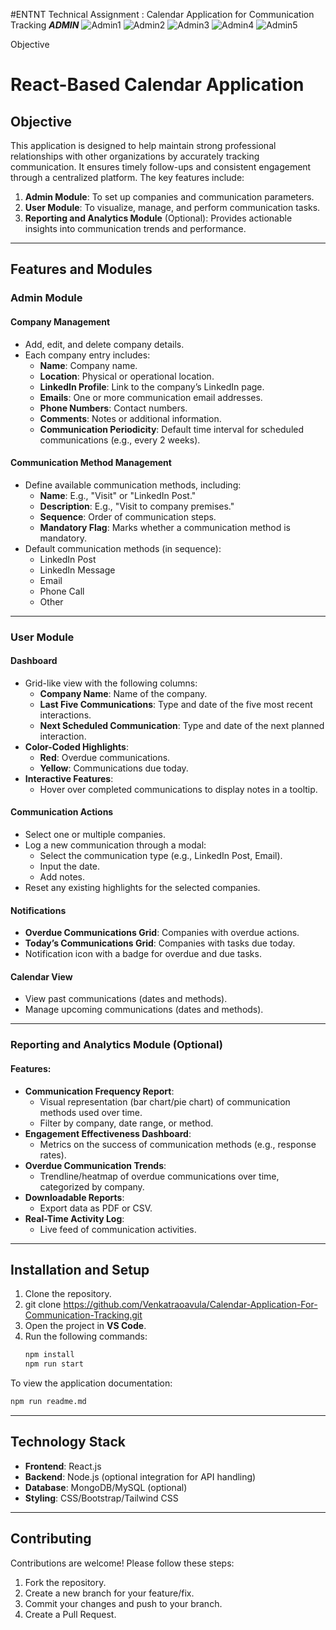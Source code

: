 #ENTNT Technical Assignment : Calendar Application for Communication Tracking 
***ADMIN*** 
![Admin1](https://github.com/Gokari/Calendar-Application-For-Communication-Tracking/blob/master/Screenshots/Admin1.png?raw=true)
![Admin2](https://github.com/Gokari/Calendar-Application-For-Communication-Tracking/blob/master/Screenshots/Admin2.png?raw=true)
![Admin3](https://github.com/Gokari/Calendar-Application-For-Communication-Tracking/blob/master/Screenshots/Admin3.png?raw=true)
![Admin4](https://github.com/Gokari/Calendar-Application-For-Communication-Tracking/blob/master/Screenshots/Admin4.png?raw=true)
![Admin5](https://github.com/Gokari/Calendar-Application-For-Communication-Tracking/blob/master/Screenshots/Admin5.png?raw=true)



Objective

 # React-Based Calendar Application

## Objective

This application is designed to help maintain strong professional relationships with other organizations by accurately tracking communication. It ensures timely follow-ups and consistent engagement through a centralized platform. The key features include:

1. **Admin Module**: To set up companies and communication parameters.
2. **User Module**: To visualize, manage, and perform communication tasks.
3. **Reporting and Analytics Module** (Optional): Provides actionable insights into communication trends and performance.

---

## Features and Modules

### Admin Module

#### Company Management
- Add, edit, and delete company details.
- Each company entry includes:
  - **Name**: Company name.
  - **Location**: Physical or operational location.
  - **LinkedIn Profile**: Link to the company’s LinkedIn page.
  - **Emails**: One or more communication email addresses.
  - **Phone Numbers**: Contact numbers.
  - **Comments**: Notes or additional information.
  - **Communication Periodicity**: Default time interval for scheduled communications (e.g., every 2 weeks).

#### Communication Method Management
- Define available communication methods, including:
  - **Name**: E.g., "Visit" or "LinkedIn Post."
  - **Description**: E.g., "Visit to company premises."
  - **Sequence**: Order of communication steps.
  - **Mandatory Flag**: Marks whether a communication method is mandatory.
- Default communication methods (in sequence):
  - LinkedIn Post
  - LinkedIn Message
  - Email
  - Phone Call
  - Other

---

### User Module

#### Dashboard
- Grid-like view with the following columns:
  - **Company Name**: Name of the company.
  - **Last Five Communications**: Type and date of the five most recent interactions.
  - **Next Scheduled Communication**: Type and date of the next planned interaction.
- **Color-Coded Highlights**:
  - **Red**: Overdue communications.
  - **Yellow**: Communications due today.
- **Interactive Features**:
  - Hover over completed communications to display notes in a tooltip.

#### Communication Actions
- Select one or multiple companies.
- Log a new communication through a modal:
  - Select the communication type (e.g., LinkedIn Post, Email).
  - Input the date.
  - Add notes.
- Reset any existing highlights for the selected companies.

#### Notifications
- **Overdue Communications Grid**: Companies with overdue actions.
- **Today’s Communications Grid**: Companies with tasks due today.
- Notification icon with a badge for overdue and due tasks.

#### Calendar View
- View past communications (dates and methods).
- Manage upcoming communications (dates and methods).

---

### Reporting and Analytics Module (Optional)

#### Features:
- **Communication Frequency Report**:
  - Visual representation (bar chart/pie chart) of communication methods used over time.
  - Filter by company, date range, or method.
- **Engagement Effectiveness Dashboard**:
  - Metrics on the success of communication methods (e.g., response rates).
- **Overdue Communication Trends**:
  - Trendline/heatmap of overdue communications over time, categorized by company.
- **Downloadable Reports**:
  - Export data as PDF or CSV.
- **Real-Time Activity Log**:
  - Live feed of communication activities.

---

## Installation and Setup

1. Clone the repository.
2.  git clone <https://github.com/Venkatraoavula/Calendar-Application-For-Communication-Tracking.git>
3. Open the project in **VS Code**.
4. Run the following commands:
   ```bash
   npm install
   npm run start
   ```

To view the application documentation:
```bash
npm run readme.md
```

---

## Technology Stack
- **Frontend**: React.js
- **Backend**: Node.js (optional integration for API handling)
- **Database**: MongoDB/MySQL (optional)
- **Styling**: CSS/Bootstrap/Tailwind CSS

---

## Contributing
Contributions are welcome! Please follow these steps:
1. Fork the repository.
2. Create a new branch for your feature/fix.
3. Commit your changes and push to your branch.
4. Create a Pull Request.



